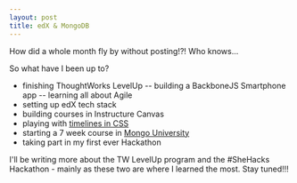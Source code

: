```yaml
---
layout: post
title: edX & MongoDB
---
```


How did a whole month fly by without posting!?! Who knows...

So what have I been up to?

- finishing ThoughtWorks LevelUp
-- building a BackboneJS Smartphone app
-- learning all about Agile
- setting up edX tech stack
- building courses in Instructure Canvas
- playing with [timelines in CSS](http://soxface.github.io/timeline-outcomes/)
- starting a 7 week course in [Mongo University](https://university.mongodb.com)
- taking part in my first ever Hackathon

I'll be writing more about the TW LevelUp program and the #SheHacks Hackathon - mainly as these two are where I learned the most. Stay tuned!!!
